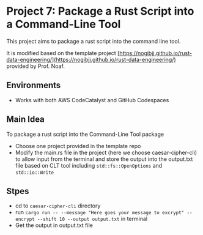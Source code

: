 # Project 7: Package a Rust Script into a Command-Line Tool

This project aims to package a rust script into the command line tool. 

It is modified based on the template project [https://nogibjj.github.io/rust-data-engineering/](https://nogibjj.github.io/rust-data-engineering/) provided by Prof. Noaf.

## Environments

* Works with both AWS CodeCatalyst and GitHub Codespaces

## Main Idea

To package a rust script into the Command-Line Tool package
* Choose one project provided in the template repo
* Modify the main.rs file in the project (here we choose caesar-cipher-cli) to allow input from the terminal and store the output into the output.txt file based on CLT tool including `std::fs::OpenOptions` and `std::io::Write`

## Stpes

* cd to `caesar-cipher-cli` directory
* run `cargo run -- --message "Here goes your message to excrypt" --encrypt --shift 10 --output output.txt` in terminal
* Get the output in output.txt file
